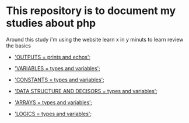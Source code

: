 # This repository is to document my studies about php

Around this study i'm using the website learn x in y minuts to learn review the basics

- ['OUTPUTS = prints and echos'](https://github.com/rafaelcitario/php-learn/blob/master/outputs.md);

- ['VARIABLES = types and variables'](https://github.com/rafaelcitario/php-learn/blob/master/typesAndVariables.md);

- ['CONSTANTS = types and variables'](https://github.com/rafaelcitario/php-learn/blob/master/constants.md);

- ['DATA STRUCTURE AND DECISORS = types and variables'](https://github.com/rafaelcitario/php-learn/blob/master/decisionStructures.md);

- ['ARRAYS = types and variables'](https://github.com/rafaelcitario/php-learn/blob/master/array.md);

- ['LOGICS = types and variables'](https://github.com/rafaelcitario/php-learn/blob/master/logic.md);
